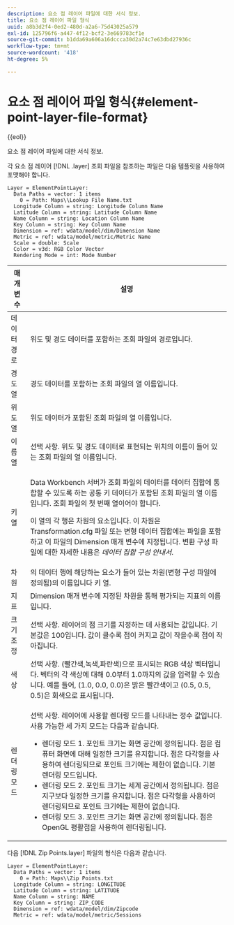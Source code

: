 ```yaml
---
description: 요소 점 레이어 파일에 대한 서식 정보.
title: 요소 점 레이어 파일 형식
uuid: a8b3d2f4-0ed2-480d-a2a6-75d43025a579
exl-id: 125796f6-a447-4f12-bcf2-3e669783cf1e
source-git-commit: b1dda69a606a16dccca30d2a74c7e63dbd27936c
workflow-type: tm+mt
source-wordcount: '418'
ht-degree: 5%

---
```


# 요소 점 레이어 파일 형식{#element-point-layer-file-format}

{{eol}}

요소 점 레이어 파일에 대한 서식 정보.

각 요소 점 레이어 [!DNL .layer] 조회 파일을 참조하는 파일은 다음 템플릿을 사용하여 포맷해야 합니다.

```
Layer = ElementPointLayer:
  Data Paths = vector: 1 items
    0 = Path: Maps\\Lookup File Name.txt
  Longitude Column = string: Longitude Column Name
  Latitude Column = string: Latitude Column Name
  Name Column = string: Location Column Name
  Key Column = string: Key Column Name
  Dimension = ref: wdata/model/dim/Dimension Name
  Metric = ref: wdata/model/metric/Metric Name
  Scale = double: Scale
  Color = v3d: RGB Color Vector
  Rendering Mode = int: Mode Number
```

<table id="table_B2BC5FE8C80E4680B9A565878192D75B"> 
 <thead> 
  <tr> 
   <th colname="col1" class="entry"> 매개 변수 </th> 
   <th colname="col2" class="entry"> 설명 </th> 
  </tr> 
 </thead>
 <tbody> 
  <tr> 
   <td colname="col1"> 데이터 경로 </td> 
   <td colname="col2"> 위도 및 경도 데이터를 포함하는 조회 파일의 경로입니다. </td> 
  </tr> 
  <tr> 
   <td colname="col1"> 경도 열 </td> 
   <td colname="col2"> 경도 데이터를 포함하는 조회 파일의 열 이름입니다. </td> 
  </tr> 
  <tr> 
   <td colname="col1"> 위도 열 </td> 
   <td colname="col2"> 위도 데이터가 포함된 조회 파일의 열 이름입니다. </td> 
  </tr> 
  <tr> 
   <td colname="col1"> 이름 열 </td> 
   <td colname="col2"> 선택 사항. 위도 및 경도 데이터로 표현되는 위치의 이름이 들어 있는 조회 파일의 열 이름입니다. </td> 
  </tr> 
  <tr> 
   <td colname="col1"> 키 열 </td> 
   <td colname="col2"> <p>Data Workbench 서버가 조회 파일의 데이터를 데이터 집합에 통합할 수 있도록 하는 공통 키 데이터가 포함된 조회 파일의 열 이름입니다. 조회 파일의 첫 번째 열이어야 합니다. </p> <p>이 열의 각 행은 차원의 요소입니다. 이 차원은 <span class="filepath"> Transformation.cfg</span> 파일 또는 변형 데이터 집합에는 파일을 포함하고 이 파일의 Dimension 매개 변수에 지정됩니다. 변환 구성 파일에 대한 자세한 내용은 <i>데이터 집합 구성 안내서</i>. </p> </td> 
  </tr> 
  <tr> 
   <td colname="col1"> 차원 </td> 
   <td colname="col2">의 데이터 행에 해당하는 요소가 들어 있는 차원(변형 구성 파일에 정의됨)의 이름입니다 <span class="wintitle"> 키</span> 열. </td> 
  </tr> 
  <tr> 
   <td colname="col1"> 지표 </td> 
   <td colname="col2"> Dimension 매개 변수에 지정된 차원을 통해 평가되는 지표의 이름입니다. </td> 
  </tr> 
  <tr> 
   <td colname="col1"> 크기 조정 </td> 
   <td colname="col2"> 선택 사항. 레이어의 점 크기를 지정하는 데 사용되는 값입니다. 기본값은 100입니다. 값이 클수록 점이 커지고 값이 작을수록 점이 작아집니다. </td> 
  </tr> 
  <tr> 
   <td colname="col1"> 색상 </td> 
   <td colname="col2"> 선택 사항. (빨간색,녹색,파란색)으로 표시되는 RGB 색상 벡터입니다. 벡터의 각 색상에 대해 0.0부터 1.0까지의 값을 입력할 수 있습니다. 예를 들어, (1.0, 0.0, 0.0)은 밝은 빨간색이고 (0.5, 0.5, 0.5)은 회색으로 표시됩니다. </td> 
  </tr> 
  <tr> 
   <td colname="col1"> 렌더링 모드 </td> 
   <td colname="col2"> <p>선택 사항. 레이어에 사용할 렌더링 모드를 나타내는 정수 값입니다. 사용 가능한 세 가지 모드는 다음과 같습니다. 
     <ul id="ul_CBB26B32505846A39FEB85E831E1C7AB"> 
      <li id="li_B31528A8858C4418ABCDFF0B4EFB25D7">렌더링 모드 1. 포인트 크기는 화면 공간에 정의됩니다. 점은 컴퓨터 화면에 대해 일정한 크기를 유지합니다. 점은 다각형을 사용하여 렌더링되므로 포인트 크기에는 제한이 없습니다. 기본 렌더링 모드입니다. </li> 
      <li id="li_CA0C3E0DBF004ADBB4D7819C0BF192FC">렌더링 모드 2. 포인트 크기는 세계 공간에서 정의됩니다. 점은 지구보다 일정한 크기를 유지합니다. 점은 다각형을 사용하여 렌더링되므로 포인트 크기에는 제한이 없습니다. </li> 
      <li id="li_8F8729976DDB434D869E81D4381E2688">렌더링 모드 3. 포인트 크기는 화면 공간에 정의됩니다. 점은 OpenGL 평활점을 사용하여 렌더링됩니다. </li> 
     </ul> </p> </td> 
  </tr> 
 </tbody> 
</table>

다음 [!DNL Zip Points.layer] 파일의 형식은 다음과 같습니다.

```
Layer = ElementPointLayer:
  Data Paths = vector: 1 items
    0 = Path: Maps\\Zip Points.txt
  Longitude Column = string: LONGITUDE
  Latitude Column = string: LATITUDE
  Name Column = string: NAME
  Key Column = string: ZIP_CODE
  Dimension = ref: wdata/model/dim/Zipcode
  Metric = ref: wdata/model/metric/Sessions
```
